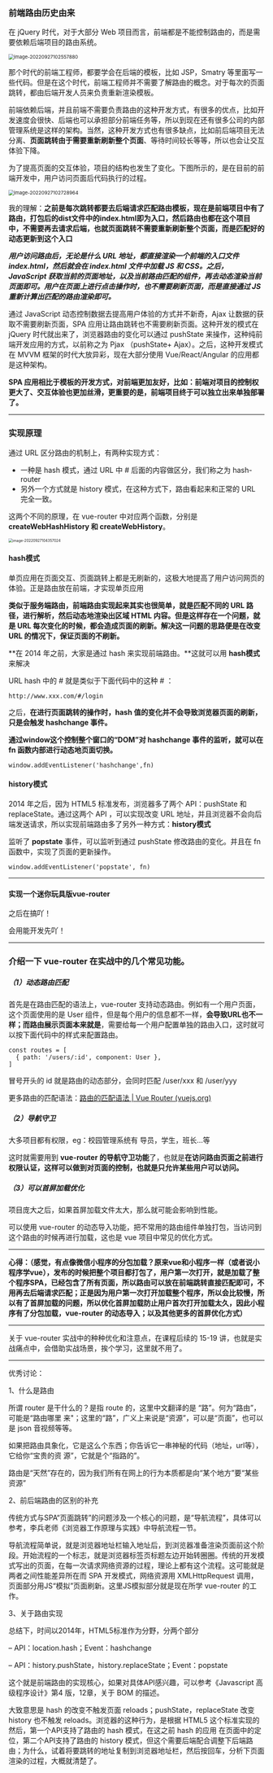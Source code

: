 ### 前端路由历史由来

在 jQuery 时代，对于大部分 Web 项目而言，前端都是不能控制路由的，而是需要依赖后端项目的路由系统。

<img src="C:\Users\Dell\AppData\Roaming\Typora\typora-user-images\image-20220927102557880.png" alt="image-20220927102557880" style="zoom:67%;" />

那个时代的前端工程师，都要学会在后端的模板，比如 JSP，Smatry 等里面写一些代码。但是在这个时代，前端工程师并不需要了解路由的概念。对于每次的页面跳转，都由后端开发人员来负责重新渲染模板。

前端依赖后端，并且前端不需要负责路由的这种开发方式，有很多的优点，比如开发速度会很快、后端也可以承担部分前端任务等，所以到现在还有很多公司的内部管理系统是这样的架构。当然，这种开发方式也有很多缺点，比如前后端项目无法分离、**页面跳转由于需要重新刷新整个页面**、等待时间较长等等，所以也会让交互体验下降。

为了提高页面的交互体验，项目的结构也发生了变化。下图所示的，是在目前的前端开发中，用户访问页面后代码执行的过程。

<img src="C:\Users\Dell\AppData\Roaming\Typora\typora-user-images\image-20220927102728964.png" alt="image-20220927102728964" style="zoom:67%;" />

我的理解：**之前是每次跳转都要去后端请求匹配路由模板，现在是前端项目中有了路由，打包后的dist文件中的index.html即为入口，然后路由也都在这个项目中，不需要再去请求后端，也就页面跳转不需要重新刷新整个页面，而是匹配好的动态更新到这个入口**

***用户访问路由后，无论是什么 URL 地址，都直接渲染一个前端的入口文件 index.html，然后就会在 index.html 文件中加载 JS 和 CSS。之后，JavaScript 获取当前的页面地址，以及当前路由匹配的组件，再去动态渲染当前页面即可。用户在页面上进行点击操作时，也不需要刷新页面，而是直接通过 JS 重新计算出匹配的路由渲染即可。***

通过 JavaScript 动态控制数据去提高用户体验的方式并不新奇，Ajax 让数据的获取不需要刷新页面，SPA 应用让路由跳转也不需要刷新页面。这种开发的模式在 jQuery 时代就出来了，浏览器路由的变化可以通过 pushState 来操作，这种纯前端开发应用的方式，以前称之为 Pjax （pushState+ Ajax）。之后，这种开发模式在 MVVM 框架的时代大放异彩，现在大部分使用 Vue/React/Angular 的应用都是这种架构。

**SPA 应用相比于模板的开发方式，对前端更加友好，比如：前端对项目的控制权更大了、交互体验也更加丝滑，更重要的是，前端项目终于可以独立出来单独部署了。**

<hr>

### 实现原理

通过 URL 区分路由的机制上，有两种实现方式：

* 一种是 hash 模式，通过 URL 中 # 后面的内容做区分，我们称之为 hash-router
* 另外一个方式就是 history 模式，在这种方式下，路由看起来和正常的 URL 完全一致。

这两个不同的原理，在 vue-router 中对应两个函数，分别是 **createWebHashHistory 和 createWebHistory**。

<img src="C:\Users\Dell\AppData\Roaming\Typora\typora-user-images\image-20220927104357024.png" alt="image-20220927104357024" style="zoom:50%;" />

#### hash模式

单页应用在页面交互、页面跳转上都是无刷新的，这极大地提高了用户访问网页的体验。正是路由放在前端，才实现单页应用

**类似于服务端路由，前端路由实现起来其实也很简单，就是匹配不同的 URL 路径，进行解析，然后动态地渲染出区域 HTML 内容。但是这样存在一个问题，就是 URL 每次变化的时候，都会造成页面的刷新。解决这一问题的思路便是在改变 URL 的情况下，保证页面的不刷新。**

**在 2014 年之前，大家是通过 hash 来实现前端路由。**这就可以用 **hash模式** 来解决

URL hash 中的 # 就是类似于下面代码中的这种 # ：

```
http://www.xxx.com/#/login
```

之后，**在进行页面跳转的操作时，hash 值的变化并不会导致浏览器页面的刷新，只是会触发 hashchange 事件。**

**通过window这个控制整个窗口的“DOM”对 hashchange 事件的监听，就可以在 fn 函数内部进行动态地页面切换。**

```
window.addEventListener('hashchange',fn)
```



#### history模式

2014 年之后，因为 HTML5 标准发布，浏览器多了两个 API：pushState 和 replaceState。通过这两个 API ，可以实现改变 URL 地址，并且浏览器不会向后端发送请求，所以实现前端路由多了另外一种方式：**history模式**

监听了 **popstate** 事件，可以监听到通过 pushState 修改路由的变化。并且在 fn 函数中，实现了页面的更新操作。

```
window.addEventListener('popstate', fn)
```



<hr>

#### 实现一个迷你玩具版vue-router

之后在搞吖！

会用能开发先吖！

<hr>

### 介绍一下 vue-router 在实战中的几个常见功能。

##### （1）动态路由匹配

首先是在路由匹配的语法上，vue-router 支持动态路由。例如有一个用户页面，这个页面使用的是 User 组件，但是每个用户的信息都不一样，**会导致URL也不一样；而路由展示页面本来就是**，需要给每一个用户配置单独的路由入口，这时就可以按下面代码中的样式来配置路由。

```
const routes = [
  { path: '/users/:id', component: User },
]
```

冒号开头的 id 就是路由的动态部分，会同时匹配 /user/xxx 和 /user/yyy

更多路由的匹配语法：[路由的匹配语法 | Vue Router (vuejs.org)](https://router.vuejs.org/zh/guide/essentials/route-matching-syntax.html)

##### （2）导航守卫

大多项目都有权限，eg：校园管理系统有 导员，学生，班长...等

这时就需要用到 **vue-router 的导航守卫功能**了，也就是**在访问路由页面之前进行权限认证，这样可以做到对页面的控制，也就是只允许某些用户可以访问。**

##### （3）可以首屏加载优化

项目庞大之后，如果首屏加载文件太大，那么就可能会影响到性能。

可以使用 vue-router 的动态导入功能，把不常用的路由组件单独打包，当访问到这个路由的时候再进行加载，这也是 vue 项目中常见的优化方式。

<hr>

**心得：（感觉，有点像微信小程序的分包加载？原来vue和小程序一样（或者说小程序学vue），发布的时候把整个项目都打包了，用户第一次打开，就是加载了整个程序SPA，已经包含了所有页面，所以路由可以放在前端跳转直接匹配即可，不用再去后端请求匹配；正是因为用户第一次打开加载整个程序，所以会比较慢，所以有了首屏加载的问题，所以优化首屏加载防止用户首次打开加载太久，因此小程序有了分包加载，vue-router 的动态导入；以及其他更多的首屏优化方式）**

<hr>

关于 vue-router 实战中的种种优化和注意点，在课程后续的 15-19 讲，也就是实战痛点中，会借助实战场景，挨个学习，这里就不用了。

<hr>

优秀讨论：

1、什么是路由

所谓 router 是干什么的？是指 route 的，这里中文翻译的是 “路”。何为“路由”，可能是“路由哪里    来"；这里的“路”，广义上来说是“资源”，可以是“页面”，也可以是 json 音视频等等。

如果把路由具象化，它是这么个东西；你告诉它一串神秘的代码（地址，url等），它给你“宝贵的资   源”，它就是个“指路的”。

路由是“天然”存在的，因为我们所有在网上的行为本质都是向“某个地方”要“某些资源”  

2、前后端路由的区别的补充

传统方式与SPA“页面跳转”的问题涉及一个核心的问题，是“导航流程”，具体可以参考，李兵老师《浏览器工作原理与实践》中导航流程一节。

导航流程简单说，就是浏览器地址栏输入地址后，到浏览器准备渲染页面前这个阶段。开始流程的一个标志，就是浏览器标签页标题左边开始转圈圈。传统的开发模式写出的页面，在每一次请求网络资源的过程，理论上都有这个流程。这可能就是两者之间性能差异所在而 SPA 开发模式，网络资源用 XMLHttpRequest 调用，页面部分用JS“模拟”页面刷新。这里JS模拟部分就是现在所学 vue-router 的工作。 



3、关于路由实现

总结下，时间以2014年，HTML5标准作为分野，分两个部分

– API：location.hash；Event：hashchange

– API：history.pushState，history.replaceState；Event：popstate

这个就是前端路由的实现核心，如果对具体API感兴趣，可以参考《Javascript 高级程序设计》第4    版，12章，关于 BOM 的描述。

大致意思是 hash 的改变不触发页面 reloads；pushState，replaceState 改变 history 也不触发    reloads。浏览器的这种行为，是根据 HTML5 这个标准实现的     然后，第一个API支持了路由的 hash 模式，在这之前 hash 的应用 <a id="xxx"> 在页面中的定位，第二个API支持了路由的 history 模式，但这个需要后端配合调整下后端路由；为什么，试着将要跳转的地址复制到浏览器地址栏，然后按回车，分析下页面渲染的过程，大概就清楚了。